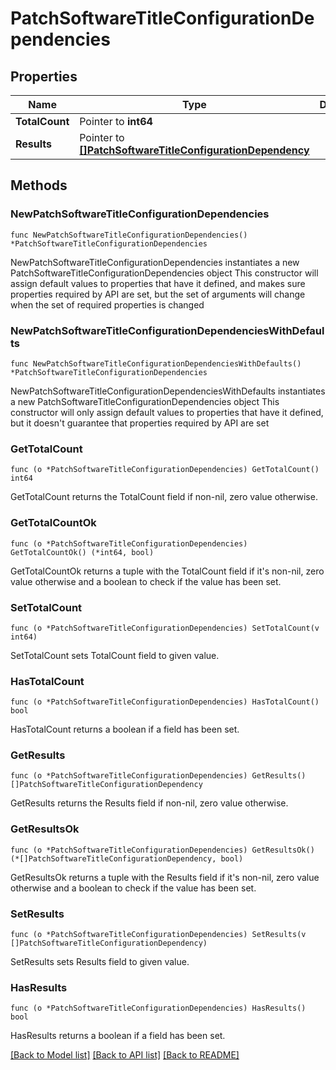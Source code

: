 # PatchSoftwareTitleConfigurationDependencies

## Properties

Name | Type | Description | Notes
------------ | ------------- | ------------- | -------------
**TotalCount** | Pointer to **int64** |  | [optional] 
**Results** | Pointer to [**[]PatchSoftwareTitleConfigurationDependency**](PatchSoftwareTitleConfigurationDependency.md) |  | [optional] 

## Methods

### NewPatchSoftwareTitleConfigurationDependencies

`func NewPatchSoftwareTitleConfigurationDependencies() *PatchSoftwareTitleConfigurationDependencies`

NewPatchSoftwareTitleConfigurationDependencies instantiates a new PatchSoftwareTitleConfigurationDependencies object
This constructor will assign default values to properties that have it defined,
and makes sure properties required by API are set, but the set of arguments
will change when the set of required properties is changed

### NewPatchSoftwareTitleConfigurationDependenciesWithDefaults

`func NewPatchSoftwareTitleConfigurationDependenciesWithDefaults() *PatchSoftwareTitleConfigurationDependencies`

NewPatchSoftwareTitleConfigurationDependenciesWithDefaults instantiates a new PatchSoftwareTitleConfigurationDependencies object
This constructor will only assign default values to properties that have it defined,
but it doesn't guarantee that properties required by API are set

### GetTotalCount

`func (o *PatchSoftwareTitleConfigurationDependencies) GetTotalCount() int64`

GetTotalCount returns the TotalCount field if non-nil, zero value otherwise.

### GetTotalCountOk

`func (o *PatchSoftwareTitleConfigurationDependencies) GetTotalCountOk() (*int64, bool)`

GetTotalCountOk returns a tuple with the TotalCount field if it's non-nil, zero value otherwise
and a boolean to check if the value has been set.

### SetTotalCount

`func (o *PatchSoftwareTitleConfigurationDependencies) SetTotalCount(v int64)`

SetTotalCount sets TotalCount field to given value.

### HasTotalCount

`func (o *PatchSoftwareTitleConfigurationDependencies) HasTotalCount() bool`

HasTotalCount returns a boolean if a field has been set.

### GetResults

`func (o *PatchSoftwareTitleConfigurationDependencies) GetResults() []PatchSoftwareTitleConfigurationDependency`

GetResults returns the Results field if non-nil, zero value otherwise.

### GetResultsOk

`func (o *PatchSoftwareTitleConfigurationDependencies) GetResultsOk() (*[]PatchSoftwareTitleConfigurationDependency, bool)`

GetResultsOk returns a tuple with the Results field if it's non-nil, zero value otherwise
and a boolean to check if the value has been set.

### SetResults

`func (o *PatchSoftwareTitleConfigurationDependencies) SetResults(v []PatchSoftwareTitleConfigurationDependency)`

SetResults sets Results field to given value.

### HasResults

`func (o *PatchSoftwareTitleConfigurationDependencies) HasResults() bool`

HasResults returns a boolean if a field has been set.


[[Back to Model list]](../README.md#documentation-for-models) [[Back to API list]](../README.md#documentation-for-api-endpoints) [[Back to README]](../README.md)


